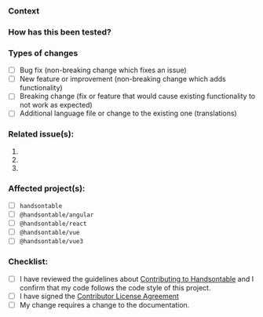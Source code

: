 ### Context
<!--- Why is this change required? What problem does it solve? -->

### How has this been tested?
<!--- Please describe in detail how you tested your changes (doesn't apply to translations). -->

### Types of changes
<!--- What types of changes does your code introduce? Put an `x` in all the boxes that apply: -->
- [ ] Bug fix (non-breaking change which fixes an issue)
- [ ] New feature or improvement (non-breaking change which adds functionality)
- [ ] Breaking change (fix or feature that would cause existing functionality to not work as expected)
- [ ] Additional language file or change to the existing one (translations)

### Related issue(s):
1.
2.
3.

### Affected project(s):
- [ ] `handsontable`
- [ ] `@handsontable/angular`
- [ ] `@handsontable/react`
- [ ] `@handsontable/vue`
- [ ] `@handsontable/vue3`

### Checklist:
<!--- Go over all the following points, and put an `x` in all the boxes that apply. -->
<!--- If you're unsure about any of these, don't hesitate to ask. We're here to help! -->
- [ ] I have reviewed the guidelines about [Contributing to Handsontable](https://github.com/handsontable/handsontable/blob/master/CONTRIBUTING.md) and I confirm that my code follows the code style of this project.
- [ ] I have signed the [Contributor License Agreement](https://docs.google.com/forms/d/e/1FAIpQLScpMq4swMelvw3-onxC8Jl29m0fVp5hpf7d1yQVklqVjGjWGA/viewform?c=0&w=1)
- [ ] My change requires a change to the documentation.
